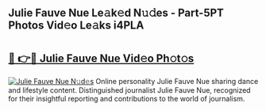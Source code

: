 ## Julie Fauve Nue Le𝚊k𝚎d N𝚞𝚍es - Part-5PT Photos Vid𝚎o Le𝚊ks i4PLA

# <h2><a href="http://fb8p45.evod.top/?m=Julie+Fauve+Nue">🔗 👉🔴 Julie Fauve Nue Vid𝚎o Ph𝚘t𝚘s</a></h2>

[![Julie Fauve Nue N𝚞d𝚎s](https://i.imgur.com/8V9OHl7.gif)](http://fb8p45.evod.top/?m=Julie+Fauve+Nue)
Online personality Julie Fauve Nue sharing dance and lifestyle content. Distinguished journalist Julie Fauve Nue, recognized for their insightful reporting and contributions to the world of journalism. 
